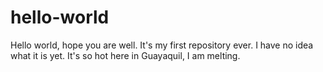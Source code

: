 # hello-world
Hello world, hope you are well. It's my first repository ever. I have no idea what it is yet. It's so hot here in Guayaquil, I am melting. 
